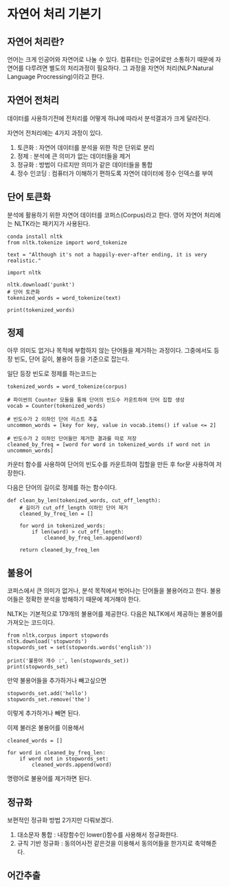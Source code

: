 자연어 처리 기본기
==
## 자연어 처리란?
언어는 크게 인공어와 자연어로 나눌 수 있다.
컴퓨터는 인공어로만 소통하기 때문에 자연어를 다루려면 별도의 처리과정이 필요하다.
그 과정을 자연어 처리(NLP:Natural Language Procressing)이라고 한다.

## 자연어 전처리
데이터를 사용하기전에 전처리를 어떻게 하냐에 따라서 분석결과가 크게 달라진다.

자연어 전처리에는 4가지 과정이 있다.
1. 토큰화 : 자연어 데이터를 분석을 위한 작은 단위로 분리
2. 정제 : 분석에 큰 의미가 없는 데이터들을 제거
3. 정규화 : 방법이 다르지만 의미가 같은 데이터들을 통합
4. 정수 인코딩 : 컴퓨터가 이해하기 편하도록 자연어 데이터에 정수 인덱스를 부여

## 단어 토큰화
분석에 활용하기 위한 자연어 데이터를 코퍼스(Corpus)라고 한다.
영어 자연어 처리에는 NLTK라는 패키지가 사용된다.

```Python3
conda install nltk
from nltk.tokenize import word_tokenize

text = "Although it's not a happily-ever-after ending, it is very realistic."

import nltk

nltk.download('punkt')
# 단어 토큰화
tokenized_words = word_tokenize(text)

print(tokenized_words)

```

## 정제
아무 의미도 없거나 목적에 부합하지 않는 단어들을 제거하는 과정이다.
그중에서도 등장 빈도, 단어 길이, 불용어 등을 기준으로 잡는다.

일단 등장 빈도로 정제를 하는코드는
```# 전체 단어 토큰 리스트
tokenized_words = word_tokenize(corpus)

# 파이썬의 Counter 모듈을 통해 단어의 빈도수 카운트하여 단어 집합 생성
vocab = Counter(tokenized_words)

# 빈도수가 2 이하인 단어 리스트 추출
uncommon_words = [key for key, value in vocab.items() if value <= 2]

# 빈도수가 2 이하인 단어들만 제거한 결과를 따로 저장
cleaned_by_freq = [word for word in tokenized_words if word not in uncommon_words]
```

카운터 함수를 사용하여 단어의 빈도수를 카운트하여 집할을 만든 후 for문 사용하여 저장한다.

다음은 단어의 길이로 정제를 하는 함수이다.
```
def clean_by_len(tokenized_words, cut_off_length):
    # 길이가 cut_off_length 이하인 단어 제거
    cleaned_by_freq_len = []
    
    for word in tokenized_words:
        if len(word) > cut_off_length:
            cleaned_by_freq_len.append(word)

    return cleaned_by_freq_len
```

## 불용어
코퍼스에서 큰 의미가 없거나, 분석 목적에서 벗어나는 단어들을 불용어라고 한다.
불용어들은 정확한 분석을 방해하기 때문에 제거해야 한다.

NLTK는 기본적으로 179개의 불용어를 제공한다. 다음은 NLTK에서 제공하는 불용어를 가져오는 코드이다.
```
from nltk.corpus import stopwords
nltk.download('stopwords')
stopwords_set = set(stopwords.words('english'))

print('불용어 개수 :', len(stopwords_set))
print(stopwords_set)
```

만약 불용어들을 추가하거나 빼고싶으면
```
stopwords_set.add('hello')
stopwords_set.remove('the')
```
이렇게 추가하거나 빼면 된다.

이제 불러온 불용어를 이용해서
```
cleaned_words = []

for word in cleaned_by_freq_len:
    if word not in stopwords_set:
        cleaned_words.append(word)
```
명령어로 불용어를 제거하면 된다.

## 정규화
보편적인 정규화 방법 2가지만 다뤄보겠다.
1. 대소문자 통합 : 내장함수인 lower()함수를 사용해서 정규화한다.
2. 규칙 기반 정규화 : 동의어사전 같은것을 이용해서 동의어들을 한가지로 축약해준다.


## 어간추출

